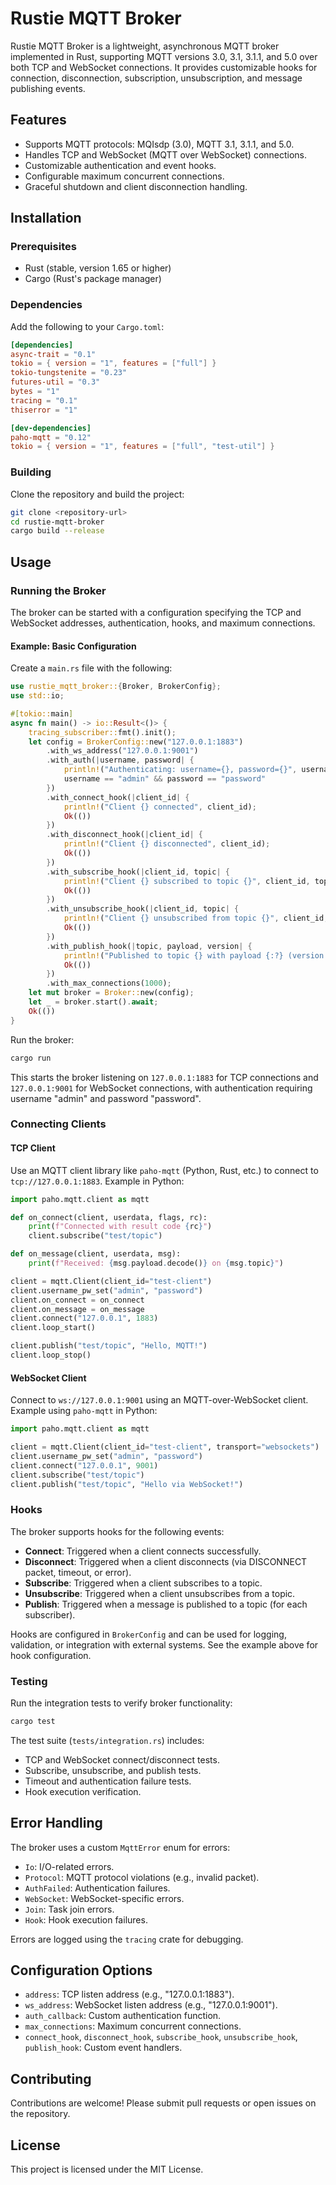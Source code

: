 # Rustie MQTT Broker

Rustie MQTT Broker is a lightweight, asynchronous MQTT broker implemented in Rust, supporting MQTT versions 3.0, 3.1, 3.1.1, and 5.0 over both TCP and WebSocket connections. It provides customizable hooks for connection, disconnection, subscription, unsubscription, and message publishing events.

## Features
- Supports MQTT protocols: MQIsdp (3.0), MQTT 3.1, 3.1.1, and 5.0.
- Handles TCP and WebSocket (MQTT over WebSocket) connections.
- Customizable authentication and event hooks.
- Configurable maximum concurrent connections.
- Graceful shutdown and client disconnection handling.

## Installation

### Prerequisites
- Rust (stable, version 1.65 or higher)
- Cargo (Rust's package manager)

### Dependencies
Add the following to your `Cargo.toml`:

```toml
[dependencies]
async-trait = "0.1"
tokio = { version = "1", features = ["full"] }
tokio-tungstenite = "0.23"
futures-util = "0.3"
bytes = "1"
tracing = "0.1"
thiserror = "1"

[dev-dependencies]
paho-mqtt = "0.12"
tokio = { version = "1", features = ["full", "test-util"] }
```

### Building
Clone the repository and build the project:

```bash
git clone <repository-url>
cd rustie-mqtt-broker
cargo build --release
```

## Usage

### Running the Broker
The broker can be started with a configuration specifying the TCP and WebSocket addresses, authentication, hooks, and maximum connections.

#### Example: Basic Configuration
Create a `main.rs` file with the following:

```rust
use rustie_mqtt_broker::{Broker, BrokerConfig};
use std::io;

#[tokio::main]
async fn main() -> io::Result<()> {
    tracing_subscriber::fmt().init();
    let config = BrokerConfig::new("127.0.0.1:1883")
        .with_ws_address("127.0.0.1:9001")
        .with_auth(|username, password| {
            println!("Authenticating: username={}, password={}", username, password);
            username == "admin" && password == "password"
        })
        .with_connect_hook(|client_id| {
            println!("Client {} connected", client_id);
            Ok(())
        })
        .with_disconnect_hook(|client_id| {
            println!("Client {} disconnected", client_id);
            Ok(())
        })
        .with_subscribe_hook(|client_id, topic| {
            println!("Client {} subscribed to topic {}", client_id, topic);
            Ok(())
        })
        .with_unsubscribe_hook(|client_id, topic| {
            println!("Client {} unsubscribed from topic {}", client_id, topic);
            Ok(())
        })
        .with_publish_hook(|topic, payload, version| {
            println!("Published to topic {} with payload {:?} (version: {:?})", topic, payload, version);
            Ok(())
        })
        .with_max_connections(1000);
    let mut broker = Broker::new(config);
    let _ = broker.start().await;
    Ok(())
}
```

Run the broker:

```bash
cargo run
```

This starts the broker listening on `127.0.0.1:1883` for TCP connections and `127.0.0.1:9001` for WebSocket connections, with authentication requiring username "admin" and password "password".

### Connecting Clients

#### TCP Client
Use an MQTT client library like `paho-mqtt` (Python, Rust, etc.) to connect to `tcp://127.0.0.1:1883`. Example in Python:

```python
import paho.mqtt.client as mqtt

def on_connect(client, userdata, flags, rc):
    print(f"Connected with result code {rc}")
    client.subscribe("test/topic")

def on_message(client, userdata, msg):
    print(f"Received: {msg.payload.decode()} on {msg.topic}")

client = mqtt.Client(client_id="test-client")
client.username_pw_set("admin", "password")
client.on_connect = on_connect
client.on_message = on_message
client.connect("127.0.0.1", 1883)
client.loop_start()

client.publish("test/topic", "Hello, MQTT!")
client.loop_stop()
```

#### WebSocket Client
Connect to `ws://127.0.0.1:9001` using an MQTT-over-WebSocket client. Example using `paho-mqtt` in Python:

```python
import paho.mqtt.client as mqtt

client = mqtt.Client(client_id="test-client", transport="websockets")
client.username_pw_set("admin", "password")
client.connect("127.0.0.1", 9001)
client.subscribe("test/topic")
client.publish("test/topic", "Hello via WebSocket!")
```

### Hooks
The broker supports hooks for the following events:
- **Connect**: Triggered when a client connects successfully.
- **Disconnect**: Triggered when a client disconnects (via DISCONNECT packet, timeout, or error).
- **Subscribe**: Triggered when a client subscribes to a topic.
- **Unsubscribe**: Triggered when a client unsubscribes from a topic.
- **Publish**: Triggered when a message is published to a topic (for each subscriber).

Hooks are configured in `BrokerConfig` and can be used for logging, validation, or integration with external systems. See the example above for hook configuration.

### Testing
Run the integration tests to verify broker functionality:

```bash
cargo test
```

The test suite (`tests/integration.rs`) includes:
- TCP and WebSocket connect/disconnect tests.
- Subscribe, unsubscribe, and publish tests.
- Timeout and authentication failure tests.
- Hook execution verification.

## Error Handling
The broker uses a custom `MqttError` enum for errors:
- `Io`: I/O-related errors.
- `Protocol`: MQTT protocol violations (e.g., invalid packet).
- `AuthFailed`: Authentication failures.
- `WebSocket`: WebSocket-specific errors.
- `Join`: Task join errors.
- `Hook`: Hook execution failures.

Errors are logged using the `tracing` crate for debugging.

## Configuration Options
- `address`: TCP listen address (e.g., "127.0.0.1:1883").
- `ws_address`: WebSocket listen address (e.g., "127.0.0.1:9001").
- `auth_callback`: Custom authentication function.
- `max_connections`: Maximum concurrent connections.
- `connect_hook`, `disconnect_hook`, `subscribe_hook`, `unsubscribe_hook`, `publish_hook`: Custom event handlers.

## Contributing
Contributions are welcome! Please submit pull requests or open issues on the repository.

## License
This project is licensed under the MIT License.
